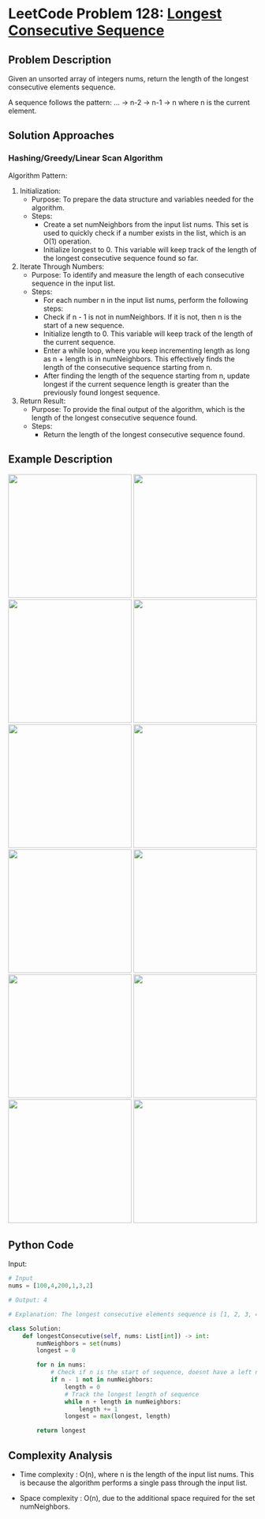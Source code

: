 # LeetCode Problem 128: [Longest Consecutive Sequence](https://leetcode.com/problems/longest-consecutive-sequence/description/)

## Problem Description

Given an unsorted array of integers nums, return the length of the longest consecutive elements sequence.

A sequence follows the pattern: ... -> n-2 -> n-1 -> n where n is the current element.

## Solution Approaches

### Hashing/Greedy/Linear Scan Algorithm
Algorithm Pattern:

1. Initialization:
   - Purpose: To prepare the data structure and variables needed for the algorithm.
   - Steps:
        - Create a set numNeighbors from the input list nums. This set is used to quickly check if a number exists in the list, which is an O(1) operation.
        - Initialize longest to 0. This variable will keep track of the length of the longest consecutive sequence found so far.
2. Iterate Through Numbers:
   - Purpose: To identify and measure the length of each consecutive sequence in the input list.
   - Steps:
     - For each number n in the input list nums, perform the following steps:
     - Check if n - 1 is not in numNeighbors. If it is not, then n is the start of a new sequence.
     - Initialize length to 0. This variable will keep track of the length of the current sequence.
     - Enter a while loop, where you keep incrementing length as long as n + length is in numNeighbors. This effectively finds the length of the consecutive sequence starting from n.
     - After finding the length of the sequence starting from n, update longest if the current sequence length is greater than the previously found longest sequence.
3. Return Result:
   - Purpose: To provide the final output of the algorithm, which is the length of the longest consecutive sequence found.
   - Steps:
     - Return the length of the longest consecutive sequence found.

## Example Description

<img src="https://github.com/MaryamZahiri/LC-Algorithms/assets/52676399/8ed51a04-f43a-45b0-b3b0-2125e91c7dab" width=250>
<img src="https://github.com/MaryamZahiri/LC-Algorithms/assets/52676399/624f814c-5c6c-43cb-89b7-2b2047ce5a33" width=250>
<img src="https://github.com/MaryamZahiri/LC-Algorithms/assets/52676399/c6d0a13c-6928-403b-b420-b94261a03b8c" width=250>
<img src="https://github.com/MaryamZahiri/LC-Algorithms/assets/52676399/a689b56c-95e5-4191-9a72-e96c9f809be7" width=250>
<img src="https://github.com/MaryamZahiri/LC-Algorithms/assets/52676399/bd2c2c96-2bad-4d75-bff1-d475b231e94f" width=250>
<img src="https://github.com/MaryamZahiri/LC-Algorithms/assets/52676399/53e964c0-0b3b-49e8-a2e1-50acc40cb339" width=250>
<img src="https://github.com/MaryamZahiri/LC-Algorithms/assets/52676399/b5108eb0-5061-4702-8268-212b705c5a17" width=250>
<img src="https://github.com/MaryamZahiri/LC-Algorithms/assets/52676399/afa86c0b-dd19-4e06-b4a9-5a48068553e8" width=250>
<img src="https://github.com/MaryamZahiri/LC-Algorithms/assets/52676399/ddafc335-4731-49d9-8cd0-6aa6f2c747fc" width=250>
<img src="https://github.com/MaryamZahiri/LC-Algorithms/assets/52676399/5adb5b0b-5046-4c6a-8ffd-8e3a353041a1" width=250>
<img src="https://github.com/MaryamZahiri/LC-Algorithms/assets/52676399/10ab42fe-f4d5-49dd-bfb3-5f36c544bed4" width=250>
<img src="https://github.com/MaryamZahiri/LC-Algorithms/assets/52676399/84b22723-3bd3-49e6-8e01-232a50b63874" width=250><br />

## Python Code

Input:

```python
# Input
nums = [100,4,200,1,3,2]

# Output: 4

# Explanation: The longest consecutive elements sequence is [1, 2, 3, 4]. Therefore its length is 4.
```

```python
class Solution:
    def longestConsecutive(self, nums: List[int]) -> int:
        numNeighbors = set(nums)
        longest = 0

        for n in nums:
            # Check if n is the start of sequence, doesnt have a left neighbor
            if n - 1 not in numNeighbors:
                length = 0
                # Track the longest length of sequence
                while n + length in numNeighbors:
                    length += 1
                longest = max(longest, length)

        return longest
```

## Complexity Analysis

- Time complexity : O(n), where n is the length of the input list nums. This is because the algorithm performs a single pass through the input list.

- Space complexity : O(n), due to the additional space required for the set numNeighbors.